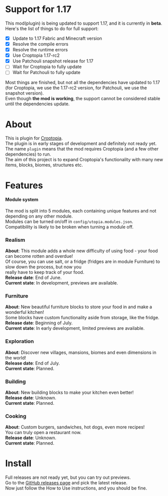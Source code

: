 # Support for 1.17

This mod(plugin) is being updated to support 1.17, and it is currently in **beta**.  
Here's the list of things to do for full support:

- [x] Update to 1.17 Fabric and Minecraft version
- [x] Resolve the compile errors
- [x] Resolve the runtime errors
- [x] Use Croptopia 1.17-rc2
- [x] Use Patchouli snapshot release for 1.17
- [ ] Wait for Croptopia to fully update
- [ ] Wait for Patchouli to fully update

Most things are finished, but not all the dependencies have updated to 1.17  
(for Croptopia, we use the 1.17-rc2 version, for Patchouli, we use the snapshot version).  
Even though **the mod is working**, the support cannot be considered stable until the dependencies update.

# About
This is plugin for [Croptopia](https://github.com/ExcessiveAmountsOfZombies/Croptopia).  
The plugin is in early stages of development and definitely not ready yet.  
The name ```plugin``` means that the mod requires Croptopia (and a few other dependencies) to run.  
The aim of this project is to expand Croptopia's functionality with many new items, blocks, biomes, structures etc.

# Features

#### Module system
The mod is split into 5 modules, each containing unique features and not depending on any other module.  
Modules can be turned on/off in ```config/utopia.modules.json```.  
Compatibility is likely to be broken when turning a module off.

### Realism

**About**: This module adds a whole new difficulty of using food - your food can become rotten and overdue!  
Of course, you can use salt, or a fridge (fridges are in module Furniture) to slow down the process, but now you  
really have to keep track of your food.  
**Release date**: End of June.  
**Current state**: In development, previews are available.

### Furniture

**About**: New beautiful furniture blocks to store your food in and make a wonderful kitchen!  
Some blocks have custom functionality aside from storage, like the fridge.  
**Release date**: Beginning of July.  
**Current state**: In early development, limited previews are available.

### Exploration

**About**: Discover new villages, mansions, biomes and even dimensions in the world!  
**Release date**: End of July.  
**Current state**: Planned.

### Building

**About**: New building blocks to make your kitchen even better!  
**Release date**: Unknown.  
**Current state**: Planned.

### Cooking

**About**: Custom burgers, sandwiches, hot dogs, even more recipes!  
You can truly open a restaurant now.  
**Release date**: Unknown.  
**Current state**: Planned.

# Install

Full releases are not ready yet, but you can try out previews.  
Go to the [GitHub releases page](https://github.com/RedGrapefruit09/Utopia/releases) and pick the latest release.  
Now just follow the How to Use instructions, and you should be fine.
